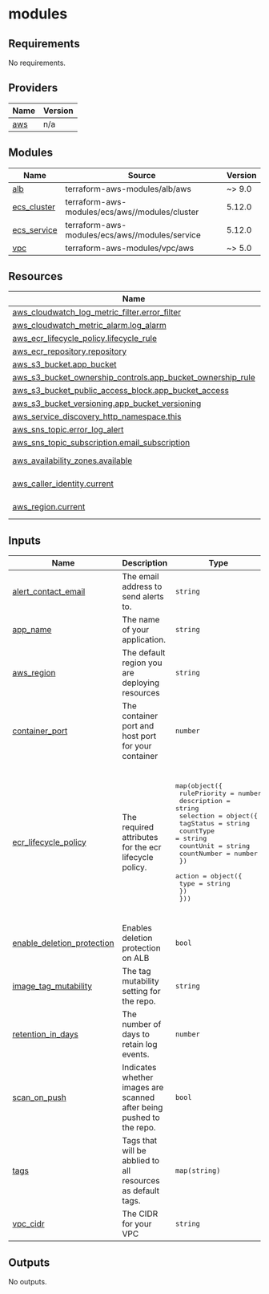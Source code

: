 # modules

<!-- BEGIN_TF_DOCS -->
## Requirements

No requirements.

## Providers

| Name | Version |
|------|---------|
| <a name="provider_aws"></a> [aws](#provider\_aws) | n/a |

## Modules

| Name | Source | Version |
|------|--------|---------|
| <a name="module_alb"></a> [alb](#module\_alb) | terraform-aws-modules/alb/aws | ~> 9.0 |
| <a name="module_ecs_cluster"></a> [ecs\_cluster](#module\_ecs\_cluster) | terraform-aws-modules/ecs/aws//modules/cluster | 5.12.0 |
| <a name="module_ecs_service"></a> [ecs\_service](#module\_ecs\_service) | terraform-aws-modules/ecs/aws//modules/service | 5.12.0 |
| <a name="module_vpc"></a> [vpc](#module\_vpc) | terraform-aws-modules/vpc/aws | ~> 5.0 |

## Resources

| Name | Type |
|------|------|
| [aws_cloudwatch_log_metric_filter.error_filter](https://registry.terraform.io/providers/hashicorp/aws/latest/docs/resources/cloudwatch_log_metric_filter) | resource |
| [aws_cloudwatch_metric_alarm.log_alarm](https://registry.terraform.io/providers/hashicorp/aws/latest/docs/resources/cloudwatch_metric_alarm) | resource |
| [aws_ecr_lifecycle_policy.lifecycle_rule](https://registry.terraform.io/providers/hashicorp/aws/latest/docs/resources/ecr_lifecycle_policy) | resource |
| [aws_ecr_repository.repository](https://registry.terraform.io/providers/hashicorp/aws/latest/docs/resources/ecr_repository) | resource |
| [aws_s3_bucket.app_bucket](https://registry.terraform.io/providers/hashicorp/aws/latest/docs/resources/s3_bucket) | resource |
| [aws_s3_bucket_ownership_controls.app_bucket_ownership_rule](https://registry.terraform.io/providers/hashicorp/aws/latest/docs/resources/s3_bucket_ownership_controls) | resource |
| [aws_s3_bucket_public_access_block.app_bucket_access](https://registry.terraform.io/providers/hashicorp/aws/latest/docs/resources/s3_bucket_public_access_block) | resource |
| [aws_s3_bucket_versioning.app_bucket_versioning](https://registry.terraform.io/providers/hashicorp/aws/latest/docs/resources/s3_bucket_versioning) | resource |
| [aws_service_discovery_http_namespace.this](https://registry.terraform.io/providers/hashicorp/aws/latest/docs/resources/service_discovery_http_namespace) | resource |
| [aws_sns_topic.error_log_alert](https://registry.terraform.io/providers/hashicorp/aws/latest/docs/resources/sns_topic) | resource |
| [aws_sns_topic_subscription.email_subscription](https://registry.terraform.io/providers/hashicorp/aws/latest/docs/resources/sns_topic_subscription) | resource |
| [aws_availability_zones.available](https://registry.terraform.io/providers/hashicorp/aws/latest/docs/data-sources/availability_zones) | data source |
| [aws_caller_identity.current](https://registry.terraform.io/providers/hashicorp/aws/latest/docs/data-sources/caller_identity) | data source |
| [aws_region.current](https://registry.terraform.io/providers/hashicorp/aws/latest/docs/data-sources/region) | data source |

## Inputs

| Name | Description | Type | Default | Required |
|------|-------------|------|---------|:--------:|
| <a name="input_alert_contact_email"></a> [alert\_contact\_email](#input\_alert\_contact\_email) | The email address to send alerts to. | `string` | n/a | yes |
| <a name="input_app_name"></a> [app\_name](#input\_app\_name) | The name of your application. | `string` | n/a | yes |
| <a name="input_aws_region"></a> [aws\_region](#input\_aws\_region) | The default region you are deploying resources | `string` | `"us-east-1"` | no |
| <a name="input_container_port"></a> [container\_port](#input\_container\_port) | The container port and host port for your container | `number` | n/a | yes |
| <a name="input_ecr_lifecycle_policy"></a> [ecr\_lifecycle\_policy](#input\_ecr\_lifecycle\_policy) | The required attributes for the ecr lifecycle policy. | <pre>map(object({<br/>    rulePriority = number<br/>    description  = string<br/>    selection = object({<br/>      tagStatus   = string<br/>      countType   = string<br/>      countUnit   = string<br/>      countNumber = number<br/>    })<br/>    action = object({<br/>      type = string<br/>    })<br/>  }))</pre> | <pre>{<br/>  "lifecycle_rule": {<br/>    "action": {<br/>      "type": "expire"<br/>    },<br/>    "description": "Expire images older than 14 days.",<br/>    "rulePriority": 1,<br/>    "selection": {<br/>      "countNumber": 14,<br/>      "countType": "sinceImagePushed",<br/>      "countUnit": "days",<br/>      "tagStatus": "untagged"<br/>    }<br/>  }<br/>}</pre> | no |
| <a name="input_enable_deletion_protection"></a> [enable\_deletion\_protection](#input\_enable\_deletion\_protection) | Enables deletion protection on ALB | `bool` | `false` | no |
| <a name="input_image_tag_mutability"></a> [image\_tag\_mutability](#input\_image\_tag\_mutability) | The tag mutability setting for the repo. | `string` | `"IMMUTABLE"` | no |
| <a name="input_retention_in_days"></a> [retention\_in\_days](#input\_retention\_in\_days) | The number of days to retain log events. | `number` | `30` | no |
| <a name="input_scan_on_push"></a> [scan\_on\_push](#input\_scan\_on\_push) | Indicates whether images are scanned after being pushed to the repo. | `bool` | `true` | no |
| <a name="input_tags"></a> [tags](#input\_tags) | Tags that will be abblied to all resources as default tags. | `map(string)` | n/a | yes |
| <a name="input_vpc_cidr"></a> [vpc\_cidr](#input\_vpc\_cidr) | The CIDR for your VPC | `string` | n/a | yes |

## Outputs

No outputs.
<!-- END_TF_DOCS -->

